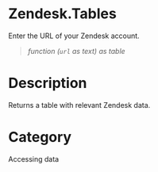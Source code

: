 ﻿# Zendesk.Tables
Enter the URL of your Zendesk account.
> _function (<code>url</code> as text) as table_
# Description 
Returns a table with relevant Zendesk data.

# Category 
Accessing data
